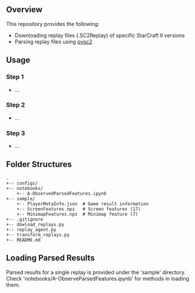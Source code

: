 ## Overview

This repository provides the following:
- Downloading replay files (.SC2Replay) of specific StarCraft II versions
- Parsing replay files using [pysc2](https://github.com/deepmind/pysc2)

## Usage

### Step 1
- ...
### Step 2
- ...
### Step 3
- ...

## Folder Structures

    .
    +-- configs/
    +-- notebooks/
        +-- A-ObservedParsedFeatures.ipynb
    +-- sample/
        +-- PlayerMetaInfo.json  # Game result information
        +-- ScreenFeatures.npz   # Screen features (17)
        +-- MinimapFeatures.npz  # Minimap feature (7)
    +-- .gitignore
    +-- dowload_replays.py
    +-- replay_agent.py       
    +-- transform_replays.py  
    +-- README.md


## Loading Parsed Results

Parsed results for a single replay is provided under the 'sample' directory. Check 'notebooks/A-ObserveParsedFeatures.ipynb' for methods in loading them.
